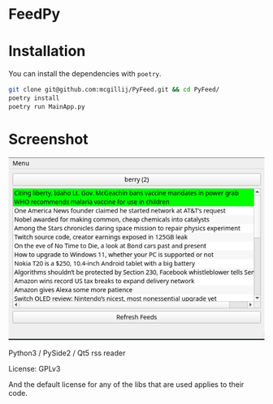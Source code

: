 FeedPy
======

Installation
============

You can install the dependencies with `poetry`.

``` bash
git clone git@github.com:mcgillij/PyFeed.git && cd PyFeed/
poetry install 
poetry run MainApp.py
```

Screenshot
==========

![pyfeed image](https://raw.githubusercontent.com/mcgillij/PyFeed/master/PyFeed.png)

Python3 / PySide2 / Qt5 rss reader

License: GPLv3

And the default license for any of the libs that are used applies to their code.

